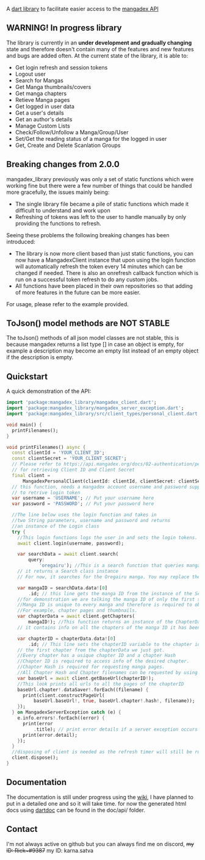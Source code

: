A [dart library](https://pub.dev/packages/mangadex_library) to facilitate easier access to the [mangadex API](https://api.mangadex.org)

## WARNING! In progress library

The library is currently in an **under development and gradually changing** state and therefore doesn't contain many of the features and new features and bugs are added often. At the current state of the library, it is able to:

- Get login refresh and session tokens
- Logout user
- Search for Mangas
- Get Manga thumbnails/covers
- Get manga chapters
- Retieve Manga pages
- Get logged in user data
- Get a user's details
- Get an author's details
- Manage Custom Lists
- Check/Follow/Unfollow a Manga/Group/User
- Set/Get the reading status of a manga for the logged in user
- Get, Create and Delete Scanlation Groups

## Breaking changes from 2.0.0
mangadex_library previously was only a set of static functions which were working fine but there were a few number of things that could be handled more gracefully, the issues mainly being:
 - The single library file became a pile of static functions which made it difficult to understand and work upon
 - Refreshing of tokens was left to the user to handle manually by only providing the functions to refresh.

Seeing these problems the following breaking changes has been introduced:
 - The library is now more client based than just static functions, you can now have a MangadexClient instance that upon using the login function will automatically refresh the token every 14 minutes which can be changed if needed. There is also an onrefresh callback function which is run on a successful token refresh to do any custom jobs.
 - All functions have been placed in their own repositories so that adding of more features in the future can be more easier.

For usage, please refer to the example provided.

## ToJson() model methods are NOT STABLE
The toJson() methods of all json model classes are not stable, this is because mangadex returns a list type [] in case an object is empty, for example a description may become an empty list instead of an empty object if the description is empty.

## Quickstart

A quick demonstration of the API:

```dart
import 'package:mangadex_library/mangadex_client.dart';
import 'package:mangadex_library/mangadex_server_exception.dart';
import 'package:mangadex_library/src/client_types/personal_client.dart';

void main() {
  printFilenames();
}

void printFilenames() async {
  const clientId = 'YOUR_CLIENT_ID';
  const clientSecret = 'YOUR_CLIENT_SECRET';
  // Please refer to https://api.mangadex.org/docs/02-authentication/personal-clients/
  // for retrieving Client ID and Client Secret
  final client =
      MangadexPersonalClient(clientId: clientId, clientSecret: clientSecret);
  // this function, needs a mangadex account username and password supplied
  // to retrive login token
  var username = 'USERNAME'; // Put your username here
  var password = 'PASSWORD'; // Put your password here

  //The line below uses the login function and takes in
  //two String parameters, username and password and returns
  //an instance of the Login class
  try {
    //This login functions logs the user in and sets the login tokens.
    await client.login(username, password);

    var searchData = await client.search(
        query:
            'oregairu'); //This is a search function that queries mangadex for the name of a manga
    // it returns a Search class instance
    // For now, it searches for the Oregairu manga. You may replace the String value with your desired query.

    var mangaID = searchData.data![0]
        .id; // this line gets the manga ID from the instance of the Search we just obtained
    //for demonstration we are talking the manga ID of only the first search result
    //Manga ID is unique to every manga and therefore is required to obtain any information regarding it
    //For example, chapter pages and thumbnails.
    var chapterData = await client.getChapters(
        mangaID!); //This function returns an instance of the ChapterData class,
    // it contains info on all the chapters of the manga ID it has been provided.

    var chapterID = chapterData.data![0]
        .id; // This line sets the chapterID variable to the chapter id of
    // the first chapter from the chapterData we just got.
    //Every chapter has a usique chapter ID and a chapter Hash
    //Chapter ID is required to access info of the desired chapter.
    //Chapter Hash is required for requesting manga pages.
    //All Chapter Hash and Chapter filenames can be requested by using the getBaseUrl() function
    var baseUrl = await client.getBaseUrl(chapterID!);
    //This look prints all urls to all the pages of the chapterID
    baseUrl.chapter!.dataSaver!.forEach((filename) {
      print(client.constructPageUrl(
          baseUrl.baseUrl!, true, baseUrl.chapter!.hash!, filename));
    });
  } on MangadexServerException catch (e) {
    e.info.errors!.forEach((error) {
      print(error
          .title); // print error details if a server exception occurs (like invalid username or password)
      print(error.detail);
    });
  }
  //disposing of client is needed as the refresh timer will still be running.
  client.dispose();
}

```

## Documentation

The documentation is still under progress using the [wiki](https://github.com/Riktam-Santra/mangadex_library/wiki), I have planned to put in a detailed one and so it will take time.
for now the generated html docs using [dartdoc](https://pub.dev/packages/dartdoc) can be found in the doc/api/ folder.

## Contact

I'm not always active on github but you can always find me on discord, ~~my ID: Rick\~#9387~~ my ID: karna.satva
